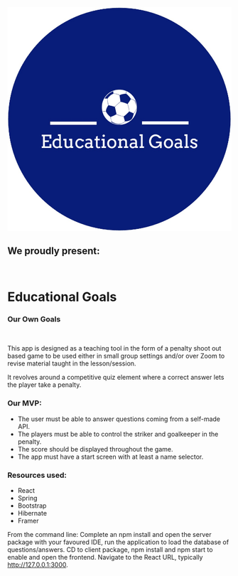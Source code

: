 ![Educational Goals](/client/src/images/Logo-round.jpg)

## We proudly present:
<br>

# **Educational Goals**

### Our Own Goals
<br>
<p>This app is designed as a teaching tool in the form of a penalty shoot out based game to be used either in small group settings and/or over Zoom to revise material taught in the lesson/session.
</p>

<p>
It revolves around a competitive quiz element where a correct answer lets the player take a penalty.
</p>


### Our MVP:

* The user must be able to answer questions coming from a self-made API.
* The players must be able to control the striker and goalkeeper in the penalty.
* The score should be displayed throughout the game.
* The app must have a start screen with at least a name selector.


### Resources used:

* React
* Spring
* Bootstrap
* Hibernate
* Framer

From the command line:
Complete an npm install and open the server package with your favoured IDE, run the application to load the database of questions/answers. 
CD to client package, npm install and npm start to enable and open the frontend.
Navigate to the React URL, typically http://127.0.0.1:3000.
